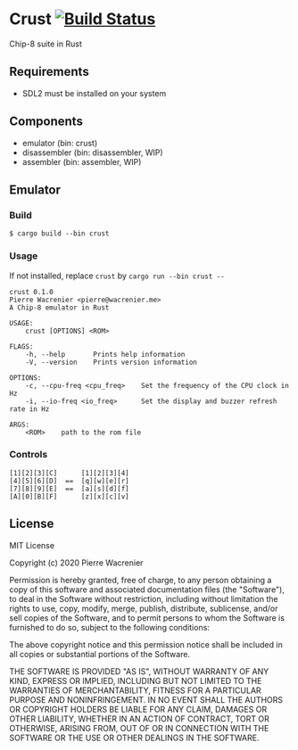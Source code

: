 # Crust [![Build Status](https://travis-ci.org/mota/crust.svg?branch=master)](https://travis-ci.org/mota/crust)

Chip-8 suite in Rust

## Requirements

* SDL2 must be installed on your system

## Components

* emulator (bin: crust)
* disassembler (bin: disassembler, WIP) 
* assembler (bin: assembler, WIP)

## Emulator

### Build

```
$ cargo build --bin crust
```

### Usage

If not installed, replace `crust` by `cargo run --bin crust --`

```
crust 0.1.0
Pierre Wacrenier <pierre@wacrenier.me>
A Chip-8 emulator in Rust

USAGE:
    crust [OPTIONS] <ROM>

FLAGS:
    -h, --help       Prints help information
    -V, --version    Prints version information

OPTIONS:
    -c, --cpu-freq <cpu_freq>    Set the frequency of the CPU clock in Hz
    -i, --io-freq <io_freq>      Set the display and buzzer refresh rate in Hz

ARGS:
    <ROM>    path to the rom file
```

### Controls

```
[1][2][3][C]      [1][2][3][4]
[4][5][6][D]  ==  [q][w][e][r]
[7][8][9][E]  ==  [a][s][d][f]
[A][0][B][F]      [z][x][c][v]
```

## License

MIT License

Copyright (c) 2020 Pierre Wacrenier

Permission is hereby granted, free of charge, to any person obtaining a copy
of this software and associated documentation files (the "Software"), to deal
in the Software without restriction, including without limitation the rights
to use, copy, modify, merge, publish, distribute, sublicense, and/or sell
copies of the Software, and to permit persons to whom the Software is
furnished to do so, subject to the following conditions:

The above copyright notice and this permission notice shall be included in all
copies or substantial portions of the Software.

THE SOFTWARE IS PROVIDED "AS IS", WITHOUT WARRANTY OF ANY KIND, EXPRESS OR
IMPLIED, INCLUDING BUT NOT LIMITED TO THE WARRANTIES OF MERCHANTABILITY,
FITNESS FOR A PARTICULAR PURPOSE AND NONINFRINGEMENT. IN NO EVENT SHALL THE
AUTHORS OR COPYRIGHT HOLDERS BE LIABLE FOR ANY CLAIM, DAMAGES OR OTHER
LIABILITY, WHETHER IN AN ACTION OF CONTRACT, TORT OR OTHERWISE, ARISING FROM,
OUT OF OR IN CONNECTION WITH THE SOFTWARE OR THE USE OR OTHER DEALINGS IN THE
SOFTWARE.
